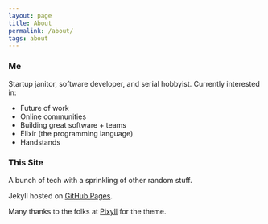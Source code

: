 ```yaml
---
layout: page
title: About
permalink: /about/
tags: about
---
```


### Me

Startup janitor, software developer, and serial hobbyist.  Currently interested in:

- Future of work
- Online communities
- Building great software + teams
- Elixir (the programming language)
- Handstands

### This Site

A bunch of tech with a sprinkling of other random stuff.

Jekyll hosted on [GitHub Pages](https://github.com/alexkuang/alexkuang.github.io).

Many thanks to the folks at [Pixyll](https://github.com/johno/pixyll) for the theme.
